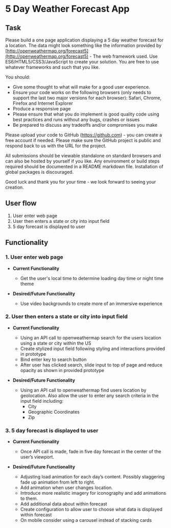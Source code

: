 # 5 Day Weather Forecast App

## Task

Please build a one page application displaying a 5 day weather forecast for a location.  The data might look something like the information provided by [http://openweathermap.org/forecast5](http://openweathermap.org/forecast5) - The web framework used. Use ES6/HTML5/CSS3/JavaScript to create your solution. You are free to use whatever frameworks and such that you like.

You should:
* Give some thought to what will make for a good user experience.
* Ensure your code works on the following browsers (only needs to support the last two major versions for each browser): Safari, Chrome, Firefox and Internet Explorer
* Produce a responsive page
* Please ensure that what you do implement is good quality code using best practices and runs without any bugs, crashes or issues
* Be prepared to discuss any tradeoffs and/or compromises you make

Please upload your code to GitHub (https://github.com) - you can create a free account if needed. Please make sure the GitHub project is public and respond back to us with the URL for the project.
 
All submissions should be viewable standalone on standard browsers and can also be hosted by yourself if you like. Any environment or build steps required should be documented in a README markdown file.  Installation of global packages is discouraged.
 
Good luck and thank you for your time - we look forward to seeing your creation.

## User flow

1. User enter web page
2. User then enters a state or city into input field
3. 5 day forecast is displayed to user

## Functionality

### 1. User enter web page

* **Current Functionality**
  * Get the user's local time to determine loading day time or night time theme

* **Desired/Future Functionality**
    * Use video backgrounds to create more of an immersive experience

### 2. User then enters a state or city into input field

  * **Current Functionality**
    * Using an API call to openweathermap search for the users location using a state or city within the US
    * Create stylized input field following styling and interactions provided in prototype  
    * Bind enter key to search button
    * After user has clicked search, slide input to top of page and reduce opacity as shown in provided prototype
    
  * **Desired/Future Functionality**
    * Using an API call to openweathermap find users location by geolocation.  Also allow the user to enter any search criteria in the input field including:
      * City
      * Geographic Coordinates
      * Zip

### 3. 5 day forecast is displayed to user

  * **Current Functionality**
    * Once API call is made, fade in five day forecast in the center of the user’s viewport.
    
  * **Desired/Future Functionality**
    * Adjusting load animation for each day’s content.  Possibly staggering fade up animation from left to right.
    * Add animation when user changes location.
    * Introduce more realistic imagery for iconography and add animations to them.
    * Add additional data about within forecast
    * Create configuration to allow user to choose what data is displayed within forecast
    * On mobile consider using a carousel instead of stacking cards
